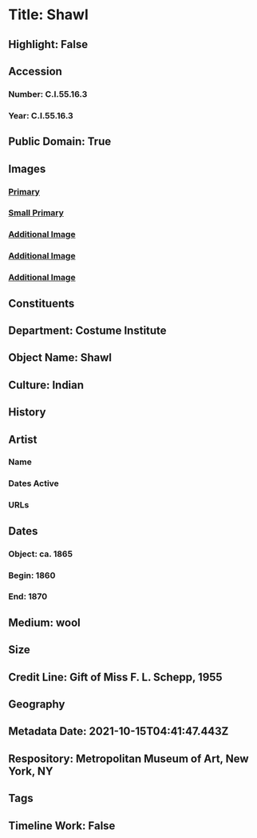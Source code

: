 # Title: Shawl
## Highlight: False
## Accession
### Number: C.I.55.16.3
### Year: C.I.55.16.3
## Public Domain: True
## Images
### [Primary](https://images.metmuseum.org/CRDImages/ci/original/CI55.16.3.jpg)
### [Small Primary](https://images.metmuseum.org/CRDImages/ci/web-large/CI55.16.3.jpg)
### [Additional Image](https://images.metmuseum.org/CRDImages/ci/original/EC_085R1_72U.jpg)
### [Additional Image](https://images.metmuseum.org/CRDImages/ci/original/CI55.16.3_d1.jpg)
### [Additional Image](https://images.metmuseum.org/CRDImages/ci/original/CI55.16.3_d2.jpg)
## Constituents
## Department: Costume Institute
## Object Name: Shawl
## Culture: Indian
## History
## Artist
### Name
### Dates Active
### URLs
## Dates
### Object: ca. 1865
### Begin: 1860
### End: 1870
## Medium: wool
## Size
## Credit Line: Gift of Miss F. L. Schepp, 1955
## Geography
## Metadata Date: 2021-10-15T04:41:47.443Z
## Respository: Metropolitan Museum of Art, New York, NY
## Tags
## Timeline Work: False